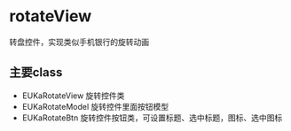 # rotateView
转盘控件，实现类似手机银行的旋转动画

## 主要class
- EUKaRotateView 旋转控件类
- EUKaRotateModel 旋转控件里面按钮模型
- EUKaRotateBtn 旋转控件按钮类，可设置标题、选中标题，图标、选中图标

